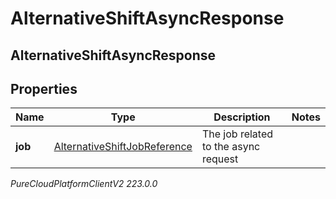 # AlternativeShiftAsyncResponse

## AlternativeShiftAsyncResponse

## Properties

|Name | Type | Description | Notes|
|------------ | ------------- | ------------- | -------------|
| **job** | [AlternativeShiftJobReference](AlternativeShiftJobReference) | The job related to the async request | |



_PureCloudPlatformClientV2 223.0.0_
